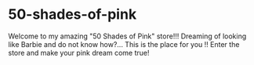 # 50-shades-of-pink
Welcome to my amazing "50 Shades of Pink" store!!!
Dreaming of looking like Barbie and do not know how?...
This is the place for you !!
Enter the store and make your pink dream come true!
